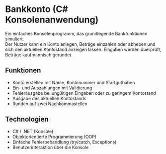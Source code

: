# Bankkonto (C# Konsolenanwendung)

Ein einfaches Konsolenprogramm, das grundlegende Bankfunktionen simuliert.  
Der Nutzer kann ein Konto anlegen, Beträge einzahlen oder abheben und sich den aktuellen Kontostand anzeigen lassen. Eingaben werden überprüft, Beträge kaufmännisch gerundet.

## Funktionen

- Konto erstellen mit Name, Kontonummer und Startguthaben
- Ein- und Auszahlungen mit Validierung
- Fehlerausgabe bei ungültigen Eingaben oder zu geringem Kontostand
- Ausgabe des aktuellen Kontostands
- Runden auf zwei Nachkommastellen

## Technologien

- C# / .NET (Konsole)
- Objektorientierte Programmierung (OOP)
- Einfache Fehlerbehandlung (try/catch, Exceptions)
- Benutzerinteraktion über die Konsole




